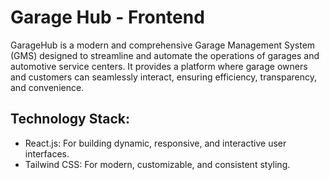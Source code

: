 # Garage Hub - Frontend
GarageHub is a modern and comprehensive Garage Management System (GMS) designed to streamline and automate the operations of garages and automotive service centers. It provides a platform where garage owners and customers can seamlessly interact, ensuring efficiency, transparency, and convenience.

## Technology Stack:
- React.js: For building dynamic, responsive, and interactive user interfaces.
- Tailwind CSS: For modern, customizable, and consistent styling.
